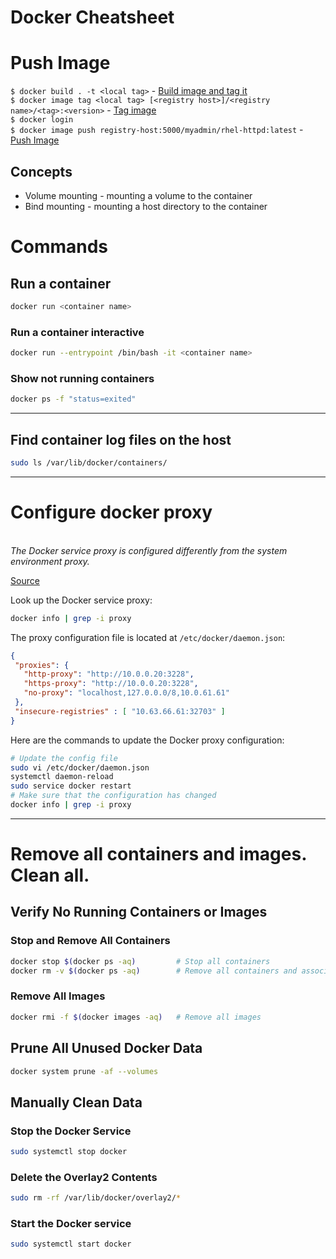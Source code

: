 # Docker Cheatsheet


# Push Image
```$ docker build . -t <local tag>``` - [Build image and tag it](https://docs.docker.com/engine/reference/commandline/build/)  
```$ docker image tag <local tag> [<registry host>]/<registry name>/<tag>:<version>``` - [Tag image](https://docs.docker.com/engine/reference/commandline/push/)  
```$ docker login```  
```$ docker image push registry-host:5000/myadmin/rhel-httpd:latest``` - [Push Image](https://docs.docker.com/engine/reference/commandline/push/)

## Concepts
* Volume mounting - mounting a volume to the container
* Bind mounting - mounting a host directory to the container

# Commands
## Run a container
```bash
docker run <container name>
```
### Run a container interactive
``` bash
docker run --entrypoint /bin/bash -it <container name>
```
### Show not running containers
```bash
docker ps -f "status=exited"
```
---
## Find container log files on the host
```bash
sudo ls /var/lib/docker/containers/
```
---
# Configure docker proxy
<br><i>The Docker service proxy is configured differently from the system environment proxy.</i><br>

[Source](https://stackoverflow.com/questions/58841014/set-proxy-on-docker)

Look up the Docker service proxy:
```bash
docker info | grep -i proxy
```
The proxy configuration file is located at ```/etc/docker/daemon.json```:
```json
{
 "proxies": {
   "http-proxy": "http://10.0.0.20:3228",
   "https-proxy": "http://10.0.0.20:3228",
   "no-proxy": "localhost,127.0.0.0/8,10.0.61.61"
 },
 "insecure-registries" : [ "10.63.66.61:32703" ]
}
```
Here are the commands to update the Docker proxy configuration:
```bash
# Update the config file
sudo vi /etc/docker/daemon.json
systemctl daemon-reload
sudo service docker restart
# Make sure that the configuration has changed
docker info | grep -i proxy 

```

---
# Remove all containers and images. Clean all.
## Verify No Running Containers or Images
### Stop and Remove All Containers
```bash
docker stop $(docker ps -aq)         # Stop all containers
docker rm -v $(docker ps -aq)        # Remove all containers and associated volumes
```
### Remove All Images
```bash
docker rmi -f $(docker images -aq)   # Remove all images
```
## Prune All Unused Docker Data
```bash
docker system prune -af --volumes
```
## Manually Clean Data
### Stop the Docker Service
```bash
sudo systemctl stop docker
```
### Delete the Overlay2 Contents
```bash
sudo rm -rf /var/lib/docker/overlay2/*
```
### Start the Docker service
```bash
sudo systemctl start docker
```


